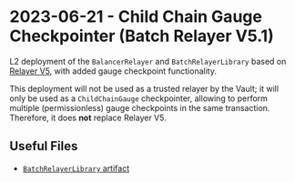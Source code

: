 # 2023-06-21 - Child Chain Gauge Checkpointer (Batch Relayer V5.1) 

L2 deployment of the `BalancerRelayer` and `BatchRelayerLibrary` based on [Relayer V5](../20230314-batch-relayer-v5/), with added gauge checkpoint functionality.

This deployment will not be used as a trusted relayer by the Vault; it will only be used as a `ChildChainGauge` checkpointer, allowing to perform multiple (permissionless) gauge checkpoints in the same transaction. Therefore, it does **not** replace Relayer V5.

## Useful Files

- [`BatchRelayerLibrary` artifact](./artifact/BatchRelayerLibrary.json)
